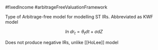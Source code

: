 #fixedIncome #arbitrageFreeValuationFramework 

Type of Arbitrage-free model for modelling ST IRs. 
Abbreviated  as KWF model

$$
ln \; dr_t = \theta_t dt + \sigma dZ
$$

Does not produce negative IRs, unlike [[HoLee]]  model